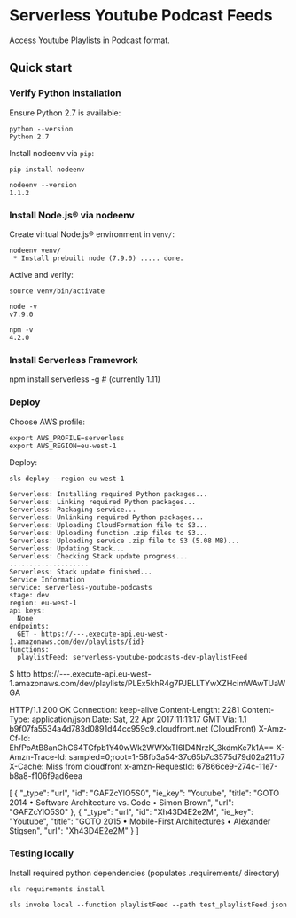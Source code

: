 # Serverless Youtube Podcast Feeds

Access Youtube Playlists in Podcast format.

## Quick start

### Verify Python installation

Ensure Python 2.7 is available:

    python --version
    Python 2.7

Install nodeenv via `pip`:

    pip install nodeenv
    
    nodeenv --version
    1.1.2

### Install Node.js® via nodeenv

Create virtual Node.js® environment in `venv/`:

    nodeenv venv/
     * Install prebuilt node (7.9.0) ..... done.
    
Active and verify:  

    source venv/bin/activate

    node -v
    v7.9.0

    npm -v
    4.2.0

### Install Serverless Framework

npm install serverless -g # (currently 1.11)

### Deploy

Choose AWS profile:

    export AWS_PROFILE=serverless
    export AWS_REGION=eu-west-1

Deploy:

    sls deploy --region eu-west-1

    Serverless: Installing required Python packages...
    Serverless: Linking required Python packages...
    Serverless: Packaging service...
    Serverless: Unlinking required Python packages...
    Serverless: Uploading CloudFormation file to S3...
    Serverless: Uploading function .zip files to S3...
    Serverless: Uploading service .zip file to S3 (5.08 MB)...
    Serverless: Updating Stack...
    Serverless: Checking Stack update progress...
    ....................
    Serverless: Stack update finished...
    Service Information
    service: serverless-youtube-podcasts
    stage: dev
    region: eu-west-1
    api keys:
      None
    endpoints:
      GET - https://---.execute-api.eu-west-1.amazonaws.com/dev/playlists/{id}
    functions:
      playlistFeed: serverless-youtube-podcasts-dev-playlistFeed

$ http https://---.execute-api.eu-west-1.amazonaws.com/dev/playlists/PLEx5khR4g7PJELLTYwXZHcimWAwTUaWGA

HTTP/1.1 200 OK
Connection: keep-alive
Content-Length: 2281
Content-Type: application/json
Date: Sat, 22 Apr 2017 11:11:17 GMT
Via: 1.1 b9f07fa5534a4d783d0891d44cc959c9.cloudfront.net (CloudFront)
X-Amz-Cf-Id: EhfPoAtB8anGhC64TGfpb1Y40wWk2WWXxTI6ID4NrzK_3kdmKe7k1A==
X-Amzn-Trace-Id: sampled=0;root=1-58fb3a54-37c65b7c3575d79d02a211b7
X-Cache: Miss from cloudfront
x-amzn-RequestId: 67866ce9-274c-11e7-b8a8-f106f9ad6eea

[
    {
        "_type": "url",
        "id": "GAFZcYlO5S0",
        "ie_key": "Youtube",
        "title": "GOTO 2014 • Software Architecture vs. Code • Simon Brown",
        "url": "GAFZcYlO5S0"
    },
    {
        "_type": "url",
        "id": "Xh43D4E2e2M",
        "ie_key": "Youtube",
        "title": "GOTO 2015 • Mobile-First Architectures • Alexander Stigsen",
        "url": "Xh43D4E2e2M"
    }
]

### Testing locally

Install required python dependencies (populates .requirements/ directory)

    sls requirements install

    sls invoke local --function playlistFeed --path test_playlistFeed.json